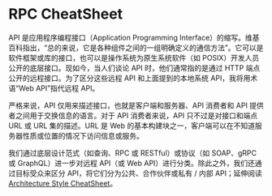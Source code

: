 # RPC CheatSheet

API 是应用程序编程接口（Application Programming Interface）的缩写。维基百科指出，“总的来说，它是各种组件之间的一组明确定义的通信方法”。它可以是软件框架或库的接口，也可以是操作系统为原生系统软件（如 POSIX）开发人员公开的底层接口。现如今，当人们谈论 API 时，他们通常指的是通过 HTTP 端点公开的远程接口。为了区分这些远程 API 和上面提到的本地系统 API，我将用术语“Web API”指代远程 API。

严格来说，API 仅用来描述接口，也就是客户端和服务器、API 消费者和 API 提供者之间用于交换信息的语言。对于 API 消费者来说，API 只不过是对接口和端点 URL 或 URL 集的描述。URL 是 Web 的基本构建块之一，客户端可以在不知道服务器性质或位置的情况下访问信息或服务。

我们通过底层设计范式（如查询、RPC 或 RESTful）或协议（如 SOAP、gRPC 或 GraphQL）进一步对远程 API（或 Web API）进行分类。除此之外，我们还通过目标受众来区分 API，将它们分为公共、合作伙伴或私有 / 内部 API；延伸阅读 [Architecture Style CheatSheet](https://parg.co/6NU)。

